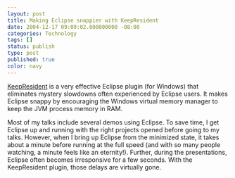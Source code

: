 ```yaml
---
layout: post
title: Making Eclipse snappier with KeepResident
date: 2004-12-17 09:09:02.000000000 -08:00
categories: Technology
tags: []
status: publish
type: post
published: true
color: navy
---
```

[KeepResident](http://suif.stanford.edu/pub/keepresident) is a very effective Eclipse plugin (for Windows) that eliminates mystery slowdowns often experienced by Eclipse users. It makes Eclipse snappy by encouraging the Windows virtual memory manager to keep the JVM process memory in RAM.

Most of my talks include several demos using Eclipse. To save time, I get Eclipse up and running with the right projects opened before going to my talks. However, when I bring up Eclipse from the minimized state, it takes about a minute before running at the full speed (and with so many people watching, a minute feels like an eternity!). Further, during the presentations, Eclipse often becomes irresponsive for a few seconds. With the KeepResident plugin, those delays are virtually gone.
